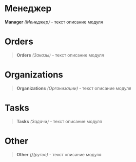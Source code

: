 # Менеджер

**Manager** *(Менеджер)* - текст описание модуля

# Orders
>**Orders** *(Заказы)* - текст описание модуля

# Organizations
>**Organizations** *(Организации)* - текст описание модуля

# Tasks
>**Tasks** *(Задачи)* - текст описание модуля

# Other
>**Other** *(Другое)* - текст описание модуля
